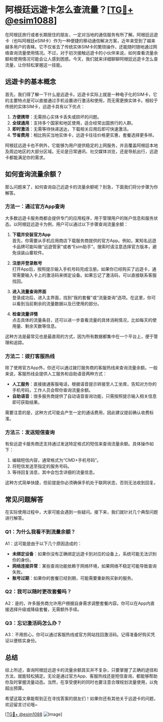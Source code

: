 # 阿根廷远遊卡怎么查流量？[[TG💪+ @esim1088](https://t.me/s/esim1088)]

在阿根廷旅行或者长期居住的朋友，一定对当地的通信服务有所了解。阿根廷远遊卡（也叫阿根廷eSIM卡）作为一种便捷的移动通信解决方案，近年来受到了越来越多用户的青睐。它不仅省去了传统实体SIM卡的繁琐操作，还能随时随地通过网络查询流量使用情况。不过，对于初次接触远遊卡的小伙伴来说，如何查看流量余额和使用情况可能会让人感到困惑。今天，我们就来详细聊聊阿根廷远遊卡怎么查流量，让你轻松掌握这一技能。

## 远遊卡的基本概念

首先，我们得了解一下什么是远遊卡。远遊卡实际上就是一种电子化的SIM卡，它的主要特点是可以直接通过手机设置进行激活和使用，而无需更换实体卡。相较于传统的实体SIM卡，远遊卡具有以下优点：

1. **方便携带**：无需担心实体卡丢失或损坏的问题。
2. **全球通用**：支持多个国家和地区使用，适合经常出国旅行的人群。
3. **即时激活**：无需等待快递送达，下载相关应用后即可快速激活。
4. **节省费用**：相比购买当地实体卡，远遊卡往往价格更实惠，套餐选择更多样。

阿根廷远遊卡也不例外，它能够为用户提供稳定的上网服务，并且覆盖阿根廷本地及周边地区的大部分区域。无论是日常通讯、社交媒体浏览，还是导航出行，远遊卡都能满足你的需求。

## 如何查询流量余额？

那么问题来了，如何查询自己远遊卡的流量余额呢？别急，下面我们将分步骤为你解答。

### 方法一：通过官方App查询

大多数远遊卡服务商都会提供专门的应用程序，用于管理用户的账户信息和服务状态。以阿根廷远遊卡为例，用户可以通过以下步骤查询流量余额：

1. **下载并安装官方App**  
   首先，你需要从手机应用商店下载服务商提供的官方App。例如，某知名远遊卡品牌可能叫做“远遊管家”或者“Esim助手”。搜索时请注意选择官方版本，避免误装山寨软件。

2. **注册并登录账号**  
   打开App后，按照提示输入手机号码完成注册。如果你已经购买了远遊卡，通常需要输入卡上的激活码来绑定设备。如果忘记了激活码，可以直接联系客服找回。

3. **进入流量查询界面**  
   登录成功后，进入主界面，找到“我的套餐”或“流量查询”选项。在这里，你可以看到当前剩余的流量数据以及已使用的部分。

4. **检查流量详情**  
   点击具体的流量条目，还可以进一步查看流量的具体消耗情况，比如每天的使用量、剩余天数等信息。

这种方法是最常见也是最直观的方式，因为所有数据都集中在一个平台上，便于管理和追踪。

### 方法二：拨打客服热线

除了使用官方App外，你还可以通过拨打服务商的客服热线来查询流量余额。一般来说，客服热线会提供人工服务和自助语音两种方式：

- **人工服务**：直接拨通客服电话，根据语音提示转接至人工坐席，告知对方你的手机号码，工作人员会帮你查询流量余额。
- **自助语音**：很多服务商提供了自动语音查询功能，只需按照提示输入相关信息即可获取结果。

需要注意的是，这种方式可能会产生一定的通话费用，因此建议提前确认收费标准。

### 方法三：发送短信查询

有些远遊卡服务商还支持通过发送特定格式的短信来查询流量余额。具体操作如下：

1. 编辑短信内容，通常格式为“CMD+手机号码”。
2. 将短信发送至指定的服务号码。
3. 等待回复消息，其中会包含详细的流量信息。

这种方式简单快捷，但前提是你必须确保手机处于联网状态，否则无法收到回复。

## 常见问题解答

在实际使用过程中，大家可能会遇到一些疑问。接下来，我们就针对几个典型问题进行解答。

### Q1：为什么我看不到流量余额？

A1：这可能是由于以下几个原因造成的：
- **未绑定设备**：如果你没有正确绑定远遊卡到对应的设备上，系统可能无法识别你的身份。
- **网络连接异常**：某些查询功能依赖于网络环境，如果网络不稳定可能导致查询失败。
- **账号过期**：如果你的套餐已经到期，可能需要重新购买新的服务。

### Q2：我可以随时更改套餐吗？

A2：是的，许多服务商允许用户根据自身需求调整套餐内容。你可以在App内直接选择升级或降级套餐，无需额外手续。

### Q3：忘记激活码怎么办？

A3：不用担心，你可以通过客服热线或官方网站找回激活码。记得准备好购买凭证以便核实身份。

## 总结

综上所述，查询阿根廷远遊卡的流量余额其实并不复杂，只要掌握了正确的途径和方法，就能轻松搞定。无论是通过官方App、客服热线还是短信查询，都能够帮助你及时掌握流量动态。当然，在享受便利的同时也要注意合理规划流量使用，以免超出预算。

希望这篇文章能帮到正在寻找答案的朋友们！如果你还有其他关于远遊卡的问题，欢迎留言讨论哦~

[[TG💪+ @esim1088](https://t.me/s/esim1088) ![Image](https://i.postimg.cc/4NQfJmqS/Snipaste-2025-05-13-00-14-12.png)]